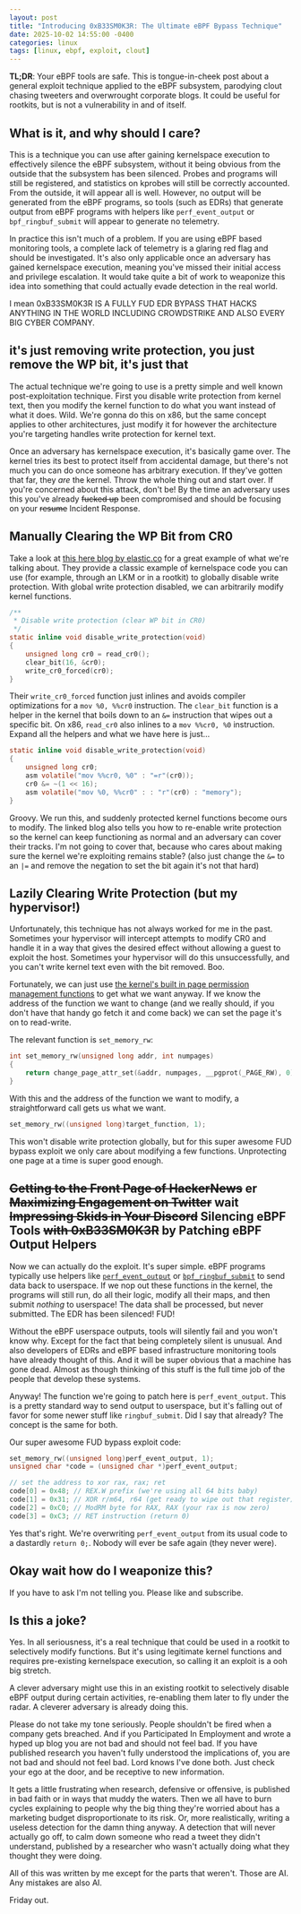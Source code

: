 ```yaml
---
layout: post
title: "Introducing 0xB33SM0K3R: The Ultimate eBPF Bypass Technique"
date: 2025-10-02 14:55:00 -0400
categories: linux
tags: [linux, ebpf, exploit, clout]
---
```


**TL;DR**: Your eBPF tools are safe. This is tongue-in-cheek post about a
general exploit technique applied to the eBPF subsystem, parodying clout chasing
tweeters and overwrought corporate blogs. It could be useful for rootkits, but
is not a vulnerability in and of itself.

## What is it, and why should I care?

This is a technique you can use after gaining kernelspace execution to
effectively silence the eBPF subsystem, without it being obvious from the
outside that the subsystem has been silenced. Probes and programs will still be
registered, and statistics on kprobes will still be correctly accounted. From
the outside, it will appear all is well. However, no output will be generated
from the eBPF programs, so tools (such as EDRs) that generate output from eBPF
programs with helpers like `perf_event_output` or `bpf_ringbuf_submit` will
appear to generate no telemetry.

In practice this isn't much of a problem. If you are using eBPF based monitoring
tools, a complete lack of telemetry is a glaring red flag and should be
investigated. It's also only applicable once an adversary has gained kernelspace
execution, meaning you've missed their initial access and privilege escalation.
It would take quite a bit of work to weaponize this idea into something that
could actually evade detection in the real world.

I mean 0xB33SM0K3R IS A FULLY FUD EDR BYPASS THAT HACKS ANYTHING IN THE WORLD
INCLUDING CROWDSTRIKE AND ALSO EVERY BIG CYBER COMPANY.

## it's just removing write protection, you just remove the WP bit, it's just that

The actual technique we're going to use is a pretty simple and well known
post-exploitation technique. First you disable write protection from kernel
text, then you modify the kernel function to do what you want instead of what it
does. Wild. We're gonna do this on x86, but the same concept applies to other
architectures, just modify it for however the architecture you're targeting
handles write protection for kernel text.

Once an adversary has kernelspace execution, it's basically game over. The
kernel tries its best to protect itself from accidental damage, but there's not
much you can do once someone has arbitrary execution. If they've gotten that
far, they _are_ the kernel. Throw the whole thing out and start over. If you're
concerned about this attack, don't be! By the time an adversary uses this you've
already ~~fucked up~~ been compromised and should be focusing on your ~~resume~~
Incident Response.

## Manually Clearing the WP Bit from CR0

Take a look at [this here blog by
elastic.co](https://www.elastic.co/security-labs/flipswitch-linux-rootkit) for a
great example of what we're talking about. They provide a classic example of
kernelspace code you can use (for example, through an LKM or in a rootkit) to
globally disable write protection. With global write protection disabled, we can
arbitrarily modify kernel functions.

```c
/**
 * Disable write protection (clear WP bit in CR0)
 */
static inline void disable_write_protection(void)
{
    unsigned long cr0 = read_cr0();
    clear_bit(16, &cr0);
    write_cr0_forced(cr0);
}
```

Their `write_cr0_forced` function just inlines and avoids compiler optimizations
for a `mov %0, %%cr0` instruction. The `clear_bit` function is a helper in the
kernel that boils down to an `&=` instruction that wipes out a specific bit. On
x86, `read_cr0` also inlines to a `mov %%cr0, %0` instruction. Expand all the
helpers and what we have here is just...

```c
static inline void disable_write_protection(void)
{
    unsigned long cr0;
    asm volatile("mov %%cr0, %0" : "=r"(cr0));
    cr0 &= ~(1 << 16);
    asm volatile("mov %0, %%cr0" : : "r"(cr0) : "memory");
}
```

Groovy. We run this, and suddenly protected kernel functions become ours to
modify. The linked blog also tells you how to re-enable write protection so the
kernel can keep functioning as normal and an adversary can cover their tracks.
I'm not going to cover that, because who cares about making sure the kernel
we're exploiting remains stable? (also just change the `&=` to an `|=` and
remove the negation to set the bit again it's not that hard)

## Lazily Clearing Write Protection (but my hypervisor!)

Unfortunately, this technique has not always worked for me in the past.
Sometimes your hypervisor will intercept attempts to modify CR0 and handle it in
a way that gives the desired effect without allowing a guest to exploit the
host. Sometimes your hypervisor will do this unsuccessfully, and you can't write
kernel text even with the bit removed. Boo.

Fortunately, we can just use [the kernel's built in page permission management
functions](https://elixir.bootlin.com/linux/v6.17/source/arch/x86/mm/pat/set_memory.c#L2337)
to get what we want anyway. If we know the address of the function we want to
change (and we really should, if you don't have that handy go fetch it and come
back) we can set the page it's on to read-write.

The relevant function is `set_memory_rw`:

```c
int set_memory_rw(unsigned long addr, int numpages)
{
	return change_page_attr_set(&addr, numpages, __pgprot(_PAGE_RW), 0);
}
```

With this and the address of the function we want to modify, a straightforward
call gets us what we want.

```c
set_memory_rw((unsigned long)target_function, 1);
```

This won't disable write protection globally, but for this super awesome FUD
bypass exploit we only care about modifying a few functions. Unprotecting one
page at a time is super good enough.

## ~~Getting to the Front Page of HackerNews~~ er ~~Maximizing Engagement on Twitter~~ wait ~~Impressing Skids in Your Discord~~ Silencing eBPF Tools ~~with 0xB33SM0K3R~~ by Patching eBPF Output Helpers

Now we can actually do the exploit. It's super simple. eBPF programs typically
use helpers like
[`perf_event_output`](https://docs.ebpf.io/linux/helper-function/bpf_perf_event_output/)
or
[`bpf_ringbuf_submit`](https://docs.ebpf.io/linux/helper-function/bpf_ringbuf_submit/)
to send data back to userspace. If we nop out these functions in the kernel, the
programs will still run, do all their logic, modify all their maps, and then
submit _nothing_ to userspace! The data shall be processed, but never submitted.
The EDR has been silenced! FUD!

Without the eBPF userspace outputs, tools will silently fail and you won't know
why. Except for the fact that being completely silent is unusual. And also
developers of EDRs and eBPF based infrastructure monitoring tools have already
thought of this. And it will be super obvious that a machine has gone dead.
Almost as though thinking of this stuff is the full time job of the people that
develop these systems.

Anyway! The function we're going to patch here is `perf_event_output`. This is a
pretty standard way to send output to userspace, but it's falling out of favor
for some newer stuff like `ringbuf_submit`. Did I say that already? The concept
is the same for both.

Our super awesome FUD bypass exploit code:

```c
set_memory_rw((unsigned long)perf_event_output, 1);
unsigned char *code = (unsigned char *)perf_event_output;

// set the address to xor rax, rax; ret
code[0] = 0x48; // REX.W prefix (we're using all 64 bits baby)
code[1] = 0x31; // XOR r/m64, r64 (get ready to wipe out that register)
code[2] = 0xC0; // ModRM byte for RAX, RAX (your rax is now zero)
code[3] = 0xC3; // RET instruction (return 0)
```

Yes that's right. We're overwriting `perf_event_output` from its usual code to a
dastardly `return 0;`. Nobody will ever be safe again (they never were).

## Okay wait how do I weaponize this?

If you have to ask I'm not telling you. Please like and subscribe.

## Is this a joke?

Yes. In all seriousness, it's a real technique that could be used in a rootkit
to selectively modify functions. But it's using legitimate kernel functions and
requires pre-existing kernelspace execution, so calling it an exploit is a ooh
big stretch.

A clever adversary might use this in an existing rootkit to selectively disable
eBPF output during certain activities, re-enabling them later to fly under the
radar. A cleverer adversary is already doing this.

Please do not take my tone seriously. People shouldn't be fired when a company
gets breached. And if you Participated In Employment and wrote a hyped up blog
you are not bad and should not feel bad. If you have published research you
haven't fully understood the implications of, you are not bad and should not
feel bad. Lord knows I've done both. Just check your ego at the door, and be
receptive to new information.

It gets a little frustrating when research, defensive or offensive, is
published in bad faith or in ways that muddy the waters. Then we all have to
burn cycles explaining to people why the big thing they're worried about has a
marketing budget disproportionate to its risk. Or, more realistically, writing a
useless detection for the damn thing anyway. A detection that will never
actually go off, to calm down someone who read a tweet they didn't understand,
published by a researcher who wasn't actually doing what they thought they were
doing.

All of this was written by me except for the parts that weren't. Those are AI.
Any mistakes are also AI.

Friday out.